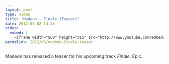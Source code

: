 ```yaml
---
layout: post
type: video
title: "Madeon — Finale (Teaser)"
date: 2012-06-02 14:46
video: 
  embed: |
    <iframe width="560" height="315" src="http://www.youtube.com/embed/hiJ9MrDK2nI" frameborder="0" allowfullscreen></iframe>
permalink: 2012/06/madeon-finale-teaser
---
```


Madeon has released a teaser for his upcoming track _Finale_. Epic.
